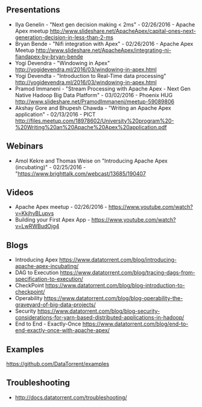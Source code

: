 
## Presentations

- Ilya Genelin - "Next gen decision making < 2ms" - 02/26/2016 - Apache Apex meetup http://www.slideshare.net/ApacheApex/capital-ones-next-generation-decision-in-less-than-2-ms
- Bryan Bende - "Nifi integration with Apex" - 02/26/2016 - Apache Apex Meetup http://www.slideshare.net/ApacheApex/integrating-ni-fiandapex-by-bryan-bende
- Yogi Devendra - "Windowing in Apex" http://yogidevendra.ml/2016/03/windowing-in-apex.html
- Yogi Devendta - "Introduction to Real-Time data processing" http://yogidevendra.ml/2016/03/windowing-in-apex.html
- Pramod Immaneni - "Stream Processing with Apache Apex - Next Gen Native Hadoop Big Data Platform" - 03/02/2016 - Phoenix HUG http://www.slideshare.net/PramodImmaneni/meetup-59089806
- Akshay Gore and Bhupesh Chawda - "Writing an Apache Apex application" - 02/13/2016 - PICT http://files.meetup.com/18978602/University%20program%20-%20Writing%20an%20Apache%20Apex%20application.pdf

## Webinars

- Amol Kekre and Thomas Weise on "Introducing Apache Apex (incubating)" - 02/25/2016 - "https://www.brighttalk.com/webcast/13685/190407

## Videos

- Apache Apex meetup - 02/26/2016 - https://www.youtube.com/watch?v=KkjhyBLupvs
- Building your First Apex App - https://www.youtube.com/watch?v=LwRWBudOjg4

## Blogs

- Introducing Apex https://www.datatorrent.com/blog/introducing-apache-apex-incubating/
- DAG to Execution https://www.datatorrent.com/blog/tracing-dags-from-specification-to-execution/
- CheckPoint https://www.datatorrent.com/blog/blog-introduction-to-checkpoint/
- Operability https://www.datatorrent.com/blog/blog-operability-the-graveyard-of-big-data-projects/
- Security https://www.datatorrent.com/blog/blog-security-considerations-for-yarn-based-distributed-applications-in-hadoop/
- End to End - Exactly-Once https://www.datatorrent.com/blog/end-to-end-exactly-once-with-apache-apex/

## Examples
   https://github.com/DataTorrent/examples

## Troubleshooting

- http://docs.datatorrent.com/troubleshooting/
